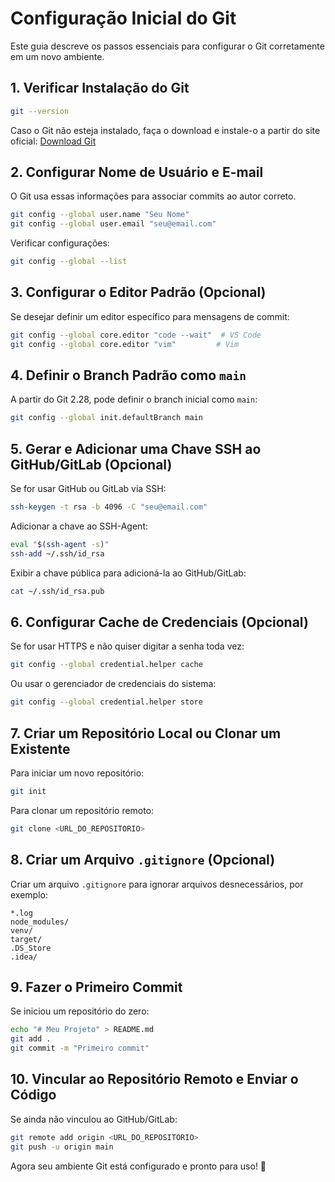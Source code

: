 # Configuração Inicial do Git

Este guia descreve os passos essenciais para configurar o Git corretamente em um novo ambiente.

## 1. Verificar Instalação do Git
```sh
git --version
```
Caso o Git não esteja instalado, faça o download e instale-o a partir do site oficial:
[Download Git](https://git-scm.com/downloads)

## 2. Configurar Nome de Usuário e E-mail
O Git usa essas informações para associar commits ao autor correto.
```sh
git config --global user.name "Seu Nome"
git config --global user.email "seu@email.com"
```
Verificar configurações:
```sh
git config --global --list
```

## 3. Configurar o Editor Padrão (Opcional)
Se desejar definir um editor específico para mensagens de commit:
```sh
git config --global core.editor "code --wait"  # VS Code
git config --global core.editor "vim"         # Vim
```

## 4. Definir o Branch Padrão como `main`
A partir do Git 2.28, pode definir o branch inicial como `main`:
```sh
git config --global init.defaultBranch main
```

## 5. Gerar e Adicionar uma Chave SSH ao GitHub/GitLab (Opcional)
Se for usar GitHub ou GitLab via SSH:
```sh
ssh-keygen -t rsa -b 4096 -C "seu@email.com"
```
Adicionar a chave ao SSH-Agent:
```sh
eval "$(ssh-agent -s)"
ssh-add ~/.ssh/id_rsa
```
Exibir a chave pública para adicioná-la ao GitHub/GitLab:
```sh
cat ~/.ssh/id_rsa.pub
```

## 6. Configurar Cache de Credenciais (Opcional)
Se for usar HTTPS e não quiser digitar a senha toda vez:
```sh
git config --global credential.helper cache
```
Ou usar o gerenciador de credenciais do sistema:
```sh
git config --global credential.helper store
```

## 7. Criar um Repositório Local ou Clonar um Existente
Para iniciar um novo repositório:
```sh
git init
```
Para clonar um repositório remoto:
```sh
git clone <URL_DO_REPOSITORIO>
```

## 8. Criar um Arquivo `.gitignore` (Opcional)
Criar um arquivo `.gitignore` para ignorar arquivos desnecessários, por exemplo:
```
*.log
node_modules/
venv/
target/
.DS_Store
.idea/
```

## 9. Fazer o Primeiro Commit
Se iniciou um repositório do zero:
```sh
echo "# Meu Projeto" > README.md
git add .
git commit -m "Primeiro commit"
```

## 10. Vincular ao Repositório Remoto e Enviar o Código
Se ainda não vinculou ao GitHub/GitLab:
```sh
git remote add origin <URL_DO_REPOSITORIO>
git push -u origin main
```

Agora seu ambiente Git está configurado e pronto para uso! 🚀
